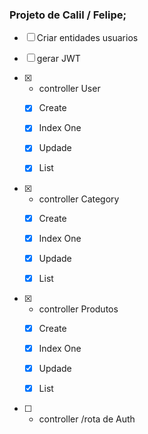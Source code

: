 ### Projeto de Calil / Felipe;

- [ ] Criar entidades usuarios 

- [ ] gerar JWT 

- [X] - controller User

   - [X] Create

   - [X] Index One

   - [X] Updade

   - [X] List

- [X] - controller Category

   - [X] Create

   - [X] Index One

   - [X] Updade

   - [X] List

- [X] - controller Produtos

   - [X] Create

   - [X] Index One

   - [X] Updade

   - [X] List

- [ ] - controller /rota de Auth